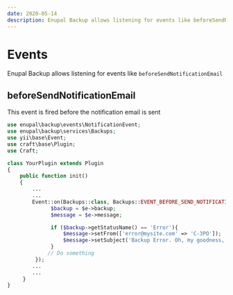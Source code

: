 ```yaml
---
date: 2020-05-14
description: Enupal Backup allows listening for events like beforeSendNotificationEmail
---
```


# Events

Enupal Backup allows listening for events like `beforeSendNotificationEmail`

## beforeSendNotificationEmail

This event is fired before the notification email is sent 

```php
use enupal\backup\events\NotificationEvent;
use enupal\backup\services\Backups;
use yii\base\Event;
use craft\base\Plugin;
use Craft;

class YourPlugin extends Plugin
{
    public function init()
    {
        ...
        ...
        Event::on(Backups::class, Backups::EVENT_BEFORE_SEND_NOTIFICATION_EMAIL, function(NotificationEvent $e) {
              $backup = $e->backup;
              $message = $e->message;

              if ($backup->getStatusName() == 'Error'){
                  $message->setFrom(['error@mysite.com' => 'C-3PO']);
                  $message->setSubject('Backup Error. Oh, my goodness, oh');
              }
             // Do something
         });
        ...
        ...        
     }
}     
```